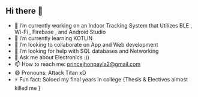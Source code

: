 ## Hi there 👋
- 🔭 I’m currently working on an Indoor Tracking System that Utilizes BLE , Wi-Fi , Firebase , and Android Studio
- 🌱 I’m currently learning KOTLIN
- 👯 I’m looking to collaborate on App and Web development
- 🤔 I’m looking for help with SQL databases and Networking
- 💬 Ask me about Electronics :))
- 📫 How to reach me: princejhonpayla2@gmail.com
- 😄 Pronouns: Attack Titan xD
- ⚡ Fun fact: Soloed my final years in college {Thesis & Electives almost killed me }


<!--
**P-bytes/P-bytes** is a ✨ _special_ ✨ repository because its `README.md` (this file) appears on your GitHub profile.
-->
